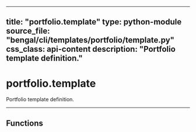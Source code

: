 
---
title: "portfolio.template"
type: python-module
source_file: "bengal/cli/templates/portfolio/template.py"
css_class: api-content
description: "Portfolio template definition."
---

# portfolio.template

Portfolio template definition.

---


## Functions
